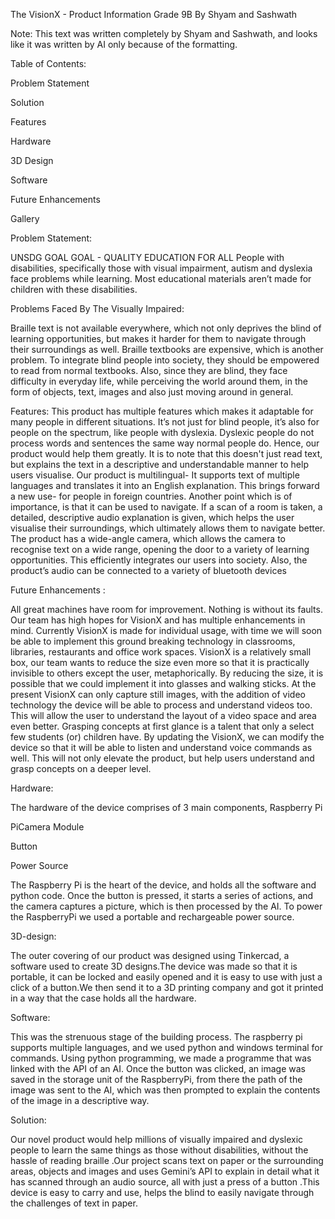 The VisionX - Product Information
Grade 9B 
By Shyam and Sashwath

Note: This text was written completely by Shyam and Sashwath, and looks like it was written by AI only because of the formatting.

Table of Contents:

Problem Statement

Solution

Features

Hardware

3D Design

Software

Future Enhancements

Gallery


Problem Statement:

UNSDG GOAL GOAL - QUALITY EDUCATION FOR ALL
People with disabilities, specifically those with visual impairment, autism and dyslexia face problems while learning. Most educational materials aren’t made for children with these disabilities.


Problems Faced By The Visually Impaired:

Braille text is not available everywhere, which not only deprives the blind of learning opportunities, but makes it harder for them to navigate through their surroundings as well. Braille textbooks are expensive, which is another problem. To integrate blind people into society, they should be empowered to read from normal textbooks.
Also, since they are blind, they face difficulty in everyday life, while perceiving the world around them, in the form of objects, text, images and also just moving around in general.


Features: 
This product has multiple features which makes it adaptable for many people in different situations. 
It’s not just for blind people, it’s also for people on the spectrum, like people with dyslexia. Dyslexic people do not process words and sentences the same way normal people do. Hence, our product would help them greatly. It is to note that this doesn't just read text, but explains the text in a descriptive and understandable manner to help users visualise. 
Our product is multilingual- It supports text of multiple languages and translates it into an English explanation. This brings forward a new use- for people in foreign countries.
Another point which is of importance, is that it can be used to navigate. If a scan of a room is taken, a detailed, descriptive audio explanation is given, which helps the user visualise their surroundings, which ultimately allows them to navigate better.
The product has a wide-angle camera, which allows the camera to recognise text on a wide range, opening the door to a variety of learning opportunities. This efficiently integrates our users into society.
Also, the product’s audio can be connected to a variety of bluetooth devices 


Future Enhancements :

All great machines have room for improvement. Nothing is without its faults. Our team has high hopes for VisionX and has multiple enhancements in mind. 
Currently VisionX is made for individual usage, with time we will soon be able to implement this ground breaking technology in classrooms, libraries, restaurants and office work spaces.
VisionX is a relatively small box, our team wants to reduce the size even more  so that it is practically invisible to others except the user, metaphorically. By reducing the size, it is possible that we could implement it into glasses and walking sticks. 
At the present VisionX can only capture still images, with the addition of video technology the device will be able to process and understand videos too. This will allow the user to understand the layout of a video space and area even better.
Grasping concepts at first glance is a talent that only a select few students (or) children have. By updating the VisionX, we can modify the device so that it will be able to listen and understand voice commands as well. This will not only elevate the product, but help users understand and grasp concepts on a deeper level.


Hardware:

The hardware of the device comprises of 3 main components, 
Raspberry Pi

PiCamera Module

Button

Power Source

The Raspberry Pi is the heart of the device, and holds all the software and python code. Once the button is pressed, it starts a series of actions, and the camera captures a picture, which is then processed by the AI. To power the RaspberryPi we used a portable and rechargeable power source.


3D-design:

The outer covering of our product was designed using Tinkercad, a software used to create 3D designs.The device was made so that it is portable, it can be locked and easily opened and it is easy to use with just a click of a button.We then send it to a 3D printing company and got it printed in a way that the case holds all the hardware.


Software:

This was the strenuous stage of the building process. The raspberry pi supports multiple languages, and we used python and windows terminal for commands. Using python programming, we made a programme that was linked with the API of an AI. Once the button was clicked, an image was saved in the storage unit of the RaspberryPi, from there the path of the image was sent to the AI, which was then prompted to explain the contents of the image in a descriptive way.


Solution:

Our novel product would help millions of visually impaired and dyslexic people to learn the same things as those without disabilities, without the hassle of reading braille .Our project scans text on paper or the surrounding areas, objects and images and uses Gemini’s API to explain in detail what it has scanned through an audio source, all with just a press of a button .This device is easy to carry and use,  helps the blind to easily navigate through the challenges of text in paper.


